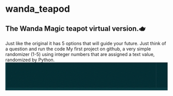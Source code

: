 # wanda_teapod
The Wanda Magic teapot virtual version.🫖
---
Just like the original it has 5 options that will guide your future. Just think of a question and run the code
My first project on github, a very simple randomizer (1-5) using integer numbers that are assigned a text value, randomized by Python.
![](https://raw.githubusercontent.com/viiktr/wanda_teapod/master/Teapod.gif)
